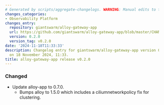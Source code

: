 ```yaml
---
# Generated by scripts/aggregate-changelogs. WARNING: Manual edits to this files will be overwritten.
changes_categories:
- Observability Platform
changes_entry:
  repository: giantswarm/alloy-gateway-app
  url: https://github.com/giantswarm/alloy-gateway-app/blob/master/CHANGELOG.md#020---2024-11-18
  version: 0.2.0
  version_tag: v0.2.0
date: '2024-11-18T11:33:33'
description: Changelog entry for giantswarm/alloy-gateway-app version 0.2.0, published
  on 18 November 2024, 11:33.
title: alloy-gateway-app release v0.2.0
---
```


### Changed
- Update alloy-app to 0.7.0.
  - Bumps alloy to 1.5.0 which includes a ciliumnetworkpolicy fix for clustering.
